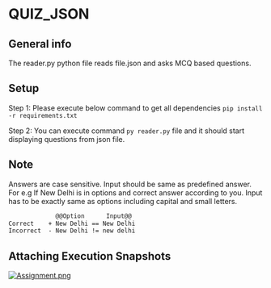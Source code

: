 # QUIZ_JSON


## General info
The reader.py python file reads file.json and asks MCQ based questions.

## Setup

Step 1: Please execute below command to get all dependencies
       ``` pip install -r requirements.txt ```
       
Step 2: You can execute command ``` py reader.py ```  file and it should start displaying questions from json file.

## Note
Answers are case sensitive. Input should be same as predefined answer.
For e.g If New Delhi is in options and correct answer according to you. Input has to be exactly same as options including capital and small letters.
```diff
             @@Option      Input@@
Correct    + New Delhi == New Delhi
Incorrect  - New Delhi != new delhi
```

## Attaching Execution Snapshots
[![Assignment.png](https://i.postimg.cc/bJC1RwSN/Assignment.png)](https://postimg.cc/1nFgmPKL) 


       
